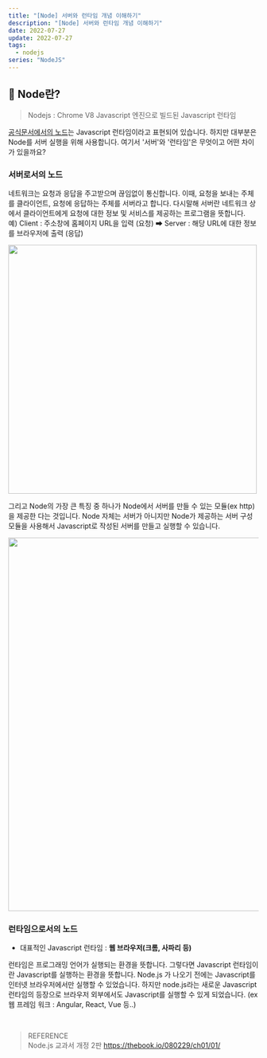 ```yaml
---
title: "[Node] 서버와 런타임 개념 이해하기"
description: "[Node] 서버와 런타임 개념 이해하기"
date: 2022-07-27
update: 2022-07-27
tags:
  - nodejs
series: "NodeJS"
---
```


## 🔎 Node란?

> Nodejs : Chrome V8 Javascript 엔진으로 빌드된 Javascript 런타임

[공식문서에서의 노드](https://nodejs.org/ko/)는 Javascript 런타임이라고 표현되어 있습니다. 하지만 대부분은 Node를 서버 실행을 위해 사용합니다. 여기서 '서버'와 '런타임'은 무엇이고 어떤 차이가 있을까요?

### 서버로서의 노드

네트워크는 요청과 응답을 주고받으며 끊임없이 통신합니다. 이때, 요청을 보내는 주체를 클라이언트, 요청에 응답하는 주체를 서버라고 합니다. 다시말해 서버란 네트워크 상에서 클라이언트에게 요청에 대한 정보 및 서비스를 제공하는 프로그램을 뜻합니다.<br>
예) Client : 주소창에 홈페이지 URL을 입력 (요청) ➡ Server : 해당 URL에 대한 정보를 브라우저에 출력 (응답)

<img src="https://user-images.githubusercontent.com/68415905/183243977-9994702a-5372-4a94-bbf0-5498bab69847.JPG" width="500" />

그리고 Node의 가장 큰 특징 중 하나가 Node에서 서버를 만들 수 있는 모듈(ex http)을 제공한 다는 것입니다. Node 자체는 서버가 아니지만 Node가 제공하는 서버 구성 모듈을 사용해서 Javascript로 작성된 서버를 만들고 실행할 수 있습니다.

<img src="https://user-images.githubusercontent.com/68415905/183244730-41d34478-3464-45b7-92e5-aedc28233c88.JPG" width="750" />

### 런타임으로서의 노드

- 대표적인 Javascript 런타임 : **웹 브라우저(크롬, 사파리 등)**

런타임은 프로그래밍 언어가 실행되는 환경을 뜻합니다. 그렇다면 Javascript 런타임이란 Javascript를 실행하는 환경을 뜻합니다.
Node.js 가 나오기 전에는 Javascript를 인터넷 브라우저에서만 실행할 수 있었습니다. 하지만 node.js라는 새로운 Javascript 런타임의 등장으로 브라우저 외부에서도 Javascript를 실행할 수 있게 되었습니다. (ex 웹 프레임 워크 : Angular, React, Vue 등..)

<br />

> REFERENCE <br /> Node.js 교과서 개정 2판 https://thebook.io/080229/ch01/01/
